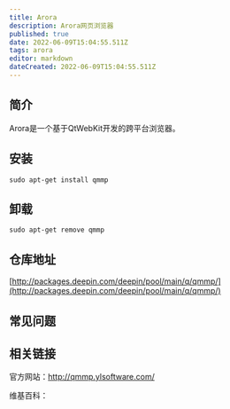 ```yaml
---
title: Arora
description: Arora网页浏览器
published: true
date: 2022-06-09T15:04:55.511Z
tags: arora
editor: markdown
dateCreated: 2022-06-09T15:04:55.511Z
---
```


## 简介

Arora是一个基于QtWebKit开发的跨平台浏览器。

## 安装

`sudo apt-get install qmmp`

## 卸载

`sudo apt-get remove qmmp`

## 仓库地址

[http://packages.deepin.com/deepin/pool/main/q/qmmp/](http://packages.deepin.com/deepin/pool/main/q/qmmp/)

## 常见问题

## 相关链接
官方网站：http://qmmp.ylsoftware.com/

维基百科：

